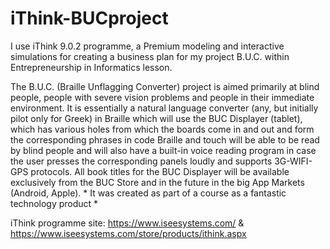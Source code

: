 # iThink-BUCproject
I use iThink 9.0.2 programme, a Premium modeling and interactive simulations for creating a business plan for my project B.U.C. within Entrepreneurship in Informatics lesson.

The B.U.C. (Braille Unflagging Converter) project is aimed primarily at blind people, people with severe vision problems and people in their immediate environment. It is essentially a natural language converter (any, but initially pilot only for Greek) in Braille which will use the BUC Displayer (tablet), which has various holes from which the boards come in and out and form the corresponding phrases in code Braille and touch will be able to be read by blind people and will also have a built-in voice reading program in case the user presses the corresponding panels loudly and supports 3G-WIFI-GPS protocols. All book titles for the BUC Displayer will be available exclusively from the BUC Store and in the future in the big App Markets (Android, Apple). * It was created as part of a course as a fantastic technology product *

iΤhink programme site: https://www.iseesystems.com/ & https://www.iseesystems.com/store/products/ithink.aspx
